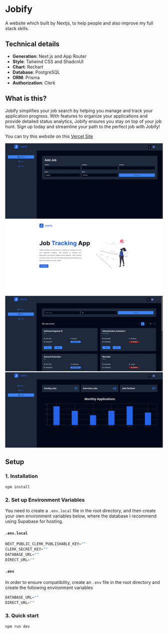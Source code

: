 # Jobify

A website which built by Nextjs, to help people and also improve my full stack skills.

## Technical details

- **Generation**: Next.js and App Router
- **Style**: Tailwind CSS and ShadcnUI
- **Chart**: Rechart
- **Database**: PostgreSQL
- **ORM**: Prisma
- **Authorization**: Clerk

## What is this?

Jobify simplifies your job search by helping you manage and track your application progress. With features to organize your applications and provide detailed status analytics, Jobify ensures you stay on top of your job hunt. Sign up today and streamline your path to the perfect job with Jobify!

You can try this website on this [Vercel Site](https://jobify-nine-tau.vercel.app/)

![image](https://github.com/Coding-man-Chen/Jobify/blob/main/IMG/addJob.jpg)
![image](https://github.com/Coding-man-Chen/Jobify/blob/main/IMG/homePage.jpg)
![image](https://github.com/Coding-man-Chen/Jobify/blob/main/IMG/jobList.jpg)
![image](https://github.com/Coding-man-Chen/Jobify/blob/main/IMG/jobsStats.jpg)

## Setup

### 1. Installation

```bash
npm install
```

### 2. Set up Environment Variables

You need to create a `.env.local` file in the root directory, and then create your own environment variables below, where the database I recommend using Supabase for hosting.

#### `.env.local`

```ts
NEXT_PUBLIC_CLERK_PUBLISHABLE_KEY=""
CLERK_SECRET_KEY=""
DATABASE_URL=""
DIRECT_URL=""
```

#### `.env`

In order to ensure compatibility, create an `.env` file in the root directory and create the following environment variables

```ts
DATABASE_URL=""
DIRECT_URL=""
```

### 3. Quick start

```bash
npm run dev
```







